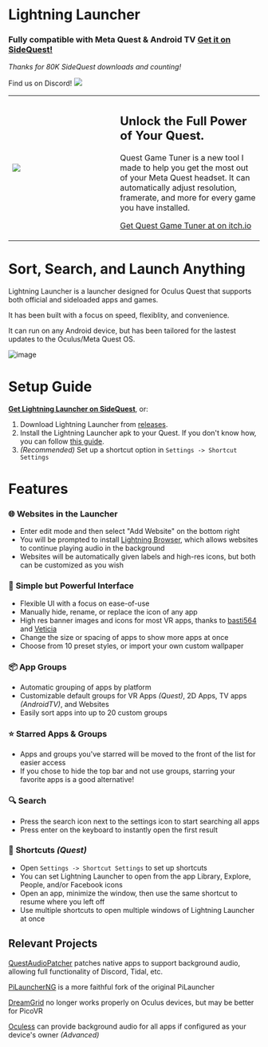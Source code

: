 # Lightning Launcher
### Fully compatible with Meta Quest & Android TV [Get it on SideQuest!](https://sidequestvr.com/app/21783)
*Thanks for 80K SideQuest downloads and counting!*

Find us on Discord! [![](https://dcbadge.limes.pink/api/server/xG8EG2VxeS)](https://discord.gg/xG8EG2VxeS)

<table>
<tr>
<td width=200>
<a href="https://threethan.itch.io/quest-game-tuner"> <img src="https://img.itch.zone/aW1nLzE4MDU4MDcxLnBuZw==/180x143%23c/ll1mKs.png"/> </a>
</td>

<td>
<h2>Unlock the Full Power of Your Quest.</h2><div class="button_row">

 Quest Game Tuner is a new tool I made to help you get the most out of your Meta Quest headset. It can automatically adjust resolution, framerate, and more for every game you have installed.

[Get Quest Game Tuner at on itch.io](https://threethan.itch.io/quest-game-tuner)
</td>
</tr>
</table>

# Sort, Search, and Launch Anything
Lightning Launcher is a launcher designed for Oculus Quest that supports both official and sideloaded apps and games.

It has been built with a focus on speed, flexiblity, and convenience.

It can run on any Android device, but has been tailored for the lastest updates to the Oculus/Meta Quest OS.

![image](https://github.com/threethan/LightningLauncher/assets/12588584/5a0acec5-2102-4afe-adb3-0f7bb4972623)

# Setup Guide
**[Get Lightning Launcher on SideQuest](https://sidequestvr.com/app/21783)**, or:
1. Download Lightning Launcher from [releases](https://github.com/threethan/LightningLauncher/releases/latest).
2. Install the Lightning Launcher apk to your Quest. If you don't know how, you can follow [this guide](https://web.archive.org/web/20240512232356/https://innovate.it.miami.edu/_assets/pdf/tutorial-for-installing-app.pdf).
3. *(Recommended)* Set up a shortcut option in `Settings -> Shortcut Settings`

# Features
### 🌐 **Websites in the Launcher**
- Enter edit mode and then select "Add Website" on the bottom right
- You will be prompted to install [Lightning Browser](https://github.com/threethan/LightningBrowser), which allows websites to continue playing audio in the background
- Websites will be automatically given labels and high-res icons, but both can be customized as you wish

### 🎨 **Simple but Powerful Interface**
- Flexible UI with a focus on ease-of-use
- Manually hide, rename, or replace the icon of any app
- High res banner images and icons for most VR apps, thanks to [basti564](https://github.com/basti564/LauncherIcons) and [Veticia](https://github.com/Veticia/binaries)
- Change the size or spacing of apps to show more apps at once
- Choose from 10 preset styles, or import your own custom wallpaper

### 📦 **App Groups**
- Automatic grouping of apps by platform
- Customizable default groups for VR Apps _(Quest)_, 2D Apps, TV apps _(AndroidTV)_, and Websites
- Easily sort apps into up to 20 custom groups

### ⭐ **Starred Apps & Groups**
- Apps and groups you've starred will be moved to the front of the list for easier access
- If you chose to hide the top bar and not use groups, starring your favorite apps is a good alternative!

### 🔍 **Search**
- Press the search icon next to the settings icon to start searching all apps
- Press enter on the keyboard to instantly open the first result

### 🔗 **Shortcuts** _(Quest)_
- Open `Settings -> Shortcut Settings` to set up shortcuts
- You can set Lightning Launcher to open from the app Library, Explore, People, and/or Facebook icons
- Open an app, minimize the window, then use the same shortcut to resume where you left off
- Use multiple shortcuts to open multiple windows of Lightning Launcher at once

## Relevant Projects
[QuestAudioPatcher](https://github.com/threethan/QuestAudioPatcher) patches native apps to support background audio, allowing full functionality of Discord, Tidal, etc.

[PiLauncherNG](https://github.com/ValentineShilov/PiLauncherNG) is a more faithful fork of the original PiLauncher

[DreamGrid](https://github.com/basti564/DreamGrid) no longer works properly on Oculus devices, but may be better for PicoVR

[Oculess](https://github.com/basti564/Oculess) can provide background audio for all apps if configured as your device's owner *(Advanced)*
